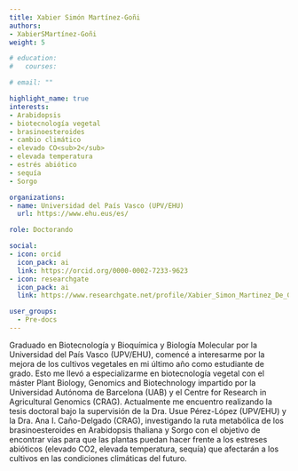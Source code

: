 ```yaml
---
title: Xabier Simón Martínez-Goñi
authors:
- XabierSMartínez-Goñi
weight: 5

# education:
#   courses:

# email: ""

highlight_name: true
interests:
- Arabidopsis
- biotecnología vegetal
- brasinoesteroides
- cambio climático
- elevado CO<sub>2</sub>
- elevada temperatura
- estrés abiótico
- sequía
- Sorgo 

organizations:
- name: Universidad del País Vasco (UPV/EHU)
  url: https://www.ehu.eus/es/

role: Doctorando

social:
- icon: orcid
  icon_pack: ai
  link: https://orcid.org/0000-0002-7233-9623
- icon: researchgate
  icon_pack: ai
  link: https://www.researchgate.net/profile/Xabier_Simon_Martinez_De_Goni

user_groups: 
  - Pre-docs
---
```


Graduado en Biotecnología y Bioquímica y Biología Molecular por la Universidad del País Vasco (UPV/EHU), comencé a interesarme por la mejora de los cultivos vegetales en mi último año como estudiante de grado. Esto me llevó a especializarme en biotecnología vegetal con el máster Plant Biology, Genomics and Biotechnology impartido por la Universidad Autónoma de Barcelona (UAB) y el Centre for Research in Agricultural Genomics (CRAG). Actualmente me encuentro realizando la tesis doctoral bajo la supervisión de la Dra. Usue Pérez-López (UPV/EHU) y la Dra. Ana I. Caño-Delgado (CRAG), investigando la ruta metabólica de los brasinoesteroides en Arabidopsis thaliana y Sorgo con el objetivo de encontrar vías para que las plantas puedan hacer frente a los estreses abióticos (elevado CO2, elevada temperatura, sequía) que afectarán a los cultivos en las condiciones climáticas del futuro.
